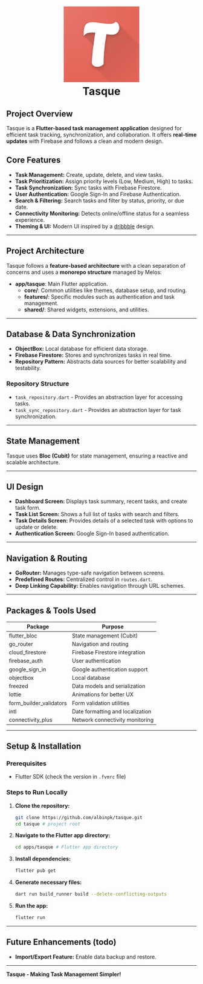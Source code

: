 <h1 align="center">
    <img src="apps/tasque/assets/logo/logo-1024.png" height="200px" alt="BookMyShow Tracker logo" />
    <br>
    Tasque
</h1>

## Project Overview

Tasque is a **Flutter-based task management application** designed for efficient task tracking, synchronization, and collaboration. It offers **real-time updates** with Firebase and follows a clean and modern design.

## Core Features

- **Task Management:** Create, update, delete, and view tasks.
- **Task Prioritization:** Assign priority levels (Low, Medium, High) to tasks.
- **Task Synchronization:** Sync tasks with Firebase Firestore.
- **User Authentication:** Google Sign-In and Firebase Authentication.
- **Search & Filtering:** Search tasks and filter by status, priority, or due date.
- **Connectivity Monitoring:** Detects online/offline status for a seamless experience.
- **Theming & UI:** Modern UI inspired by a [dribbble](https://dribbble.com/shots/23472405-Streamline-Mobile-App-Design) design.

---

## Project Architecture

Tasque follows a **feature-based architecture** with a clean separation of concerns and uses a **monorepo structure** managed by Melos:

- **app/tasque**: Main Flutter application.
  - **core/**: Common utilities like themes, database setup, and routing.
  - **features/**: Specific modules such as authentication and task management.
  - **shared/**: Shared widgets, extensions, and utilities.

---

## Database & Data Synchronization

- **ObjectBox:** Local database for efficient data storage.
- **Firebase Firestore:** Stores and synchronizes tasks in real time.
- **Repository Pattern:** Abstracts data sources for better scalability and testability.

### Repository Structure

- `task_repository.dart` - Provides an abstraction layer for accessing tasks.
- `task_sync_repository.dart` - Provides an abstraction layer for task synchronization.

---

## State Management

Tasque uses **Bloc (Cubit)** for state management, ensuring a reactive and scalable architecture.

---

## UI Design

- **Dashboard Screen:** Displays task summary, recent tasks, and create task form.
- **Task List Screen:** Shows a full list of tasks with search and filters.
- **Task Details Screen:** Provides details of a selected task with options to update or delete.
- **Authentication Screen:** Google Sign-In based authentication.

---

## Navigation & Routing

- **GoRouter:** Manages type-safe navigation between screens.
- **Predefined Routes:** Centralized control in `routes.dart`.
- **Deep Linking Capability:** Enables navigation through URL schemes.

---

## Packages & Tools Used

| Package                 | Purpose                          |
| ----------------------- | -------------------------------- |
| flutter_bloc            | State management (Cubit)         |
| go_router               | Navigation and routing           |
| cloud_firestore         | Firebase Firestore integration   |
| firebase_auth           | User authentication              |
| google_sign_in          | Google authentication support    |
| objectbox               | Local database                   |
| freezed                 | Data models and serialization    |
| lottie                  | Animations for better UX         |
| form_builder_validators | Form validation utilities        |
| intl                    | Date formatting and localization |
| connectivity_plus       | Network connectivity monitoring  |

---

## Setup & Installation

### Prerequisites

- Flutter SDK (check the version in `.fvmrc` file)

### Steps to Run Locally

1. **Clone the repository:**
   ```sh
   git clone https://github.com/albinpk/tasque.git
   cd tasque # project root
   ```
2. **Navigate to the Flutter app directory:**
   ```sh
   cd apps/tasque # Flutter app directory
   ```
3. **Install dependencies:**
   ```sh
   flutter pub get
   ```
4. **Generate necessary files:**
   ```sh
   dart run build_runner build --delete-conflicting-outputs
   ```
5. **Run the app:**
   ```sh
   flutter run
   ```

---

## Future Enhancements (todo)

- **Import/Export Feature:** Enable data backup and restore.

---

**Tasque - Making Task Management Simpler!**
